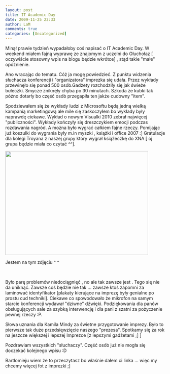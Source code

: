 ```yaml
---
layout: post
title: IT Academic Day
date: 2009-11-25 22:33
author: LaM
comments: true
categories: [Uncategorized]
---
```

Minął prawie tydzień wypadałoby coś napisać o IT Academic Day. W weekend miałem fajną wyprawę ze znajomym z uczelni do Głuchołaz [ oczywiście stosowny wpis na blogu będzie wkrótce] , stąd takie "małe" opóźnienie.

Ano wracając do tematu. Cóż ja mogę powiedzieć. Z punktu widzenia słuchacza konferencji  i "organizatora" imprezka się udała. Przez wykłady przewinęło się ponad 500 osób.Gadżety rozchodziły się jak świeże bułeczki. Smycze zniknęły chyba po 30 minutach. Szkoda że kubki tak późno dotarły bo część osób przegapiła ten jakże cudowny "item".

 Spodziewałem się że wykłady ludzi z Microsoftu będą jedną wielką kampanią marketingową ale mile się zaskoczyłem bo wykłady były naprawdę ciekawe. Wykład o nowym Visualki 2010 zebrał najwięcej "publiczności". Wykłady kończyły się dreszczykiem emocji podczas rozdawania nagród. A można było wygrać całkiem fajne rzeczy. Pomijając już koszulki do wygrania były m.in myszki , książki i office 2007 :] Gratulacje dla kolegi Troyana z naszej grupy który wygrał książeczkę do XNA [ oj grupa będzie miała co czytać ^^].
 
<a href="http://lammichalfranc.files.wordpress.com/2009/11/itad.jpg"><img class="aligncenter size-full wp-image-135" title="itad" src="http://lammichalfranc.files.wordpress.com/2009/11/itad.jpg" alt="" width="450" height="326" /></a>

Jestem na tym zdjęciu ^ ^<p>&nbsp;</p>

Było parę problemów niedociągnięć , no ale tak zawsze jest . Tego się nie da uniknąć. Zawsze coś  będzie nie tak ... zawsze ktoś zapomni za laminować identyfikator [plakaty kierujące na imprezę były genialne po prostu cud techniki]. Ciekawe co spowodowało że mikrofon na samym starcie konferencji wydawał "dziwne" dźwięki. Podziękowania dla panów obsługujących sale za szybką interwencję i dla pani z szatni za pożyczenie pewnej rzeczy :P.

Słowa uznania dla Kamila Mindy za świetne przygotowanie imprezy. Było to pierwsze tak duże przedsięwzięcie naszego "prezesa". Spotkamy się za rok na jeszcze większej i lepszej Imprezce [z lepszymi gadżetami ;] ]

Pozdrawiam wszystkich "słuchaczy". Część osób już nie mogła się doczekać kolejnego  wpisu :D

Bartłomieju wiem że to przeczytasz bo właśnie dałem ci linka ... więc my chcemy więcej fot z imprezki ;] 
